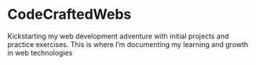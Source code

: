 # CodeCraftedWebs
Kickstarting my web development adventure with initial projects and practice exercises. This is where I’m documenting my learning and growth in web technologies
